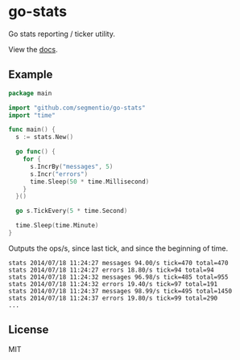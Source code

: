 
# go-stats

 Go stats reporting / ticker utility.

 View the [docs](http://godoc.org/pkg/github.com/segmentio/go-stats).

## Example

```go
package main

import "github.com/segmentio/go-stats"
import "time"

func main() {
  s := stats.New()

  go func() {
    for {
      s.IncrBy("messages", 5)
      s.Incr("errors")
      time.Sleep(50 * time.Millisecond)
    }
  }()

  go s.TickEvery(5 * time.Second)

  time.Sleep(time.Minute)
}
```

 Outputs the ops/s, since last tick, and since the beginning of time.

```
stats 2014/07/18 11:24:27 messages 94.00/s tick=470 total=470
stats 2014/07/18 11:24:27 errors 18.80/s tick=94 total=94
stats 2014/07/18 11:24:32 messages 96.98/s tick=485 total=955
stats 2014/07/18 11:24:32 errors 19.40/s tick=97 total=191
stats 2014/07/18 11:24:37 messages 98.99/s tick=495 total=1450
stats 2014/07/18 11:24:37 errors 19.80/s tick=99 total=290
...
```

## License

MIT